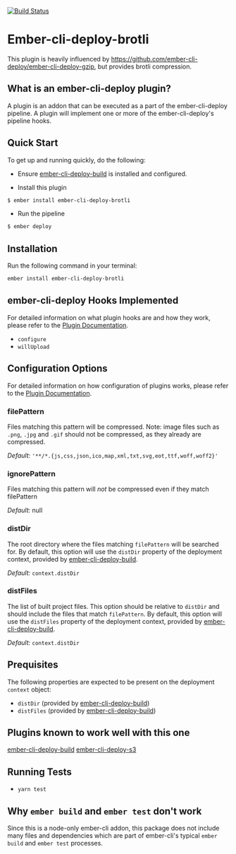 [![Build Status](https://travis-ci.org/mfeckie/ember-cli-deploy-brotli.svg?branch=master)](https://travis-ci.org/mfeckie/ember-cli-deploy-brotli)

# Ember-cli-deploy-brotli

This plugin is heavily influenced by https://github.com/ember-cli-deploy/ember-cli-deploy-gzip, but provides brotli compression.

## What is an ember-cli-deploy plugin?

A plugin is an addon that can be executed as a part of the ember-cli-deploy pipeline. A plugin will implement one or more of the ember-cli-deploy's pipeline hooks.

## Quick Start

To get up and running quickly, do the following:

- Ensure [ember-cli-deploy-build](https://github.com/ember-cli-deploy/ember-cli-deploy-build) is installed and configured.

- Install this plugin

```bash
$ ember install ember-cli-deploy-brotli
```

- Run the pipeline

```bash
$ ember deploy
```

## Installation

Run the following command in your terminal:

```bash
ember install ember-cli-deploy-brotli
```

## ember-cli-deploy Hooks Implemented

For detailed information on what plugin hooks are and how they work, please refer to the [Plugin Documentation][1].

- `configure`
- `willUpload`

## Configuration Options

For detailed information on how configuration of plugins works, please refer to the [Plugin Documentation][1].

### filePattern

Files matching this pattern will be compressed.
Note: image files such as `.png`, `.jpg` and `.gif` should not be compressed, as they already are compressed.

*Default:* `'**/*.{js,css,json,ico,map,xml,txt,svg,eot,ttf,woff,woff2}'`

### ignorePattern

Files matching this pattern will *not* be compressed even if they match filePattern

*Default:* null

### distDir

The root directory where the files matching `filePattern` will be searched for. By default, this option will use the `distDir` property of the deployment context, provided by [ember-cli-deploy-build][2].

*Default:* `context.distDir`

### distFiles

The list of built project files. This option should be relative to `distDir` and should include the files that match `filePattern`. By default, this option will use the `distFiles` property of the deployment context, provided by [ember-cli-deploy-build][2].

*Default:* `context.distDir`

## Prequisites

The following properties are expected to be present on the deployment `context` object:

- `distDir`      (provided by [ember-cli-deploy-build][2])
- `distFiles`    (provided by [ember-cli-deploy-build][2])

## Plugins known to work well with this one

[ember-cli-deploy-build][2]
[ember-cli-deploy-s3][3]

## Running Tests

* `yarn test`

## Why `ember build` and `ember test` don't work

Since this is a node-only ember-cli addon, this package does not include many files and dependencies which are part of ember-cli's typical `ember build` and `ember test` processes.

[1]: http://ember-cli-deploy.github.io/ember-cli-deploy/plugins/ "Plugin Documentation"
[2]: https://github.com/zapnito/ember-cli-deploy-build "ember-cli-deploy-build"
[3]: https://github.com/zapnito/ember-cli-deploy-s3 "ember-cli-deploy-s3"
